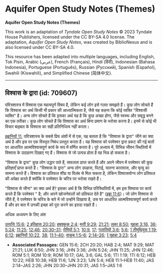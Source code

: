 # Aquifer Open Study Notes (Themes)

**Aquifer Open Study Notes (Themes)**

This work is an adaptation of *Tyndale Open Study Notes* © 2023 Tyndale House Publishers, licensed under the CC BY\-SA 4\.0 license. The adaptation, *Aquifer Open Study Notes*, was created by BiblioNexus and is also licensed under CC BY\-SA 4\.0\.

This resource has been adapted into multiple languages, including English, Tok Pisin, Arabic (عربي), French (Français), Hindi (हिंदी), Indonesian (Bahasa Indonesia), Portuguese (Português), Russian (Русский), Spanish (Español), Swahili (Kiswahili), and Simplified Chinese (简体中文).



--------------------------------

## विश्वास के द्वारा (id: 709607)

पवित्रशास्त्र में विश्वास एक महत्वपूर्ण विषय है, लेकिन कई लोग इसे गलत समझते हैं। कुछ लोग सोचते हैं कि विश्वास का अर्थ किसी भी प्रकार की आध्यात्मिकता है, जैसे यह कहना कि कोई व्यक्ति "विश्वासी व्यक्ति" है। अन्य लोग सोचते हैं कि इसका अर्थ यह है कि कुछ अच्छा होगा, जैसे स्वस्थ और समृद्ध बनने का एक तरीका। कुछ लोग सोचते हैं कि विश्वास का अर्थ बिना प्रमाण के भरोसा करना है। इनमें से कोई भी विचार बाइबल के विश्वास का सही प्रतिनिधित्व नहीं करता।

[इब्रानियों 11](https://ref.ly/Heb11:1-Heb11:40), पवित्रशास्त्र के सबसे प्रिय अंशों में से एक, यह बताता है कि "विश्वास के द्वारा" जीने का क्या अर्थ है और इस पर एक विस्तृत निबंध प्रस्तुत करता है। यह विश्वास को परमेश्वर द्वारा प्रकट की गई बातों पर आधारित आत्मविश्वासपूर्ण कार्य के रूप में वर्णित करता है। पूरे अध्याय में, विभिन्न जीवन स्थितियों में विश्वास के उदाहरण दिखाए गए हैं। विश्वास से जो उत्पन्न होता है वह भिन्न हो सकता है।

"विश्वास के द्वारा" कुछ लोग उद्धार पाते हैं, सफलता प्राप्त करते हैं और अपने जीवन में परमेश्वर की कुछ प्रतिज्ञाएँ प्राप्त करते हैं। "विश्वास के द्वारा" अन्य लोग उपहास, पिटाई, यातना कारावास, और मृत्यु का सामना करते हैं। विश्वास का प्रतिफल शीघ्र या विलंब से मिल सकता है, लेकिन विश्वासयोग्य लोग प्रतिफल की अपेक्षा करते हैं क्योंकि वे परमेश्वर के चरित्र पर भरोसा रखते हैं।

"विश्वास से जीना" का क्या अर्थ है? इसका अर्थ है कि विभिन्न परिस्थितियों में, हम इस विश्वास पर कार्य करते हैं कि परमेश्वर " है; और अपने खोजनेवालों को प्रतिफल देते है" ([इब्रा 11:6](https://ref.ly/Heb11:6))। जो लोग विश्वास से जीते हैं, वे परमेश्वर के चरित्र के बारे में जो उन्होंने दिखाया है, उस पर आधारित आत्मविश्वासपूर्ण कार्य करते हैं और हर बात में उनकी इच्छा को पूरा करने का इरादा रखते हैं।

अधिक अध्ययन के लिए अंश 

[उत्पत्ति 15:6](https://ref.ly/Gen15:6); [2 इतिहास 20:20](https://ref.ly/2Chr20:20); [हबक्कूक 2:4](https://ref.ly/Hab2:4); [मत्ती 9:29](https://ref.ly/Matt9:29); [21:21](https://ref.ly/Matt21:21); [लूका 8:50](https://ref.ly/Luke8:50); [यूहन्ना 3:16](https://ref.ly/John3:16), [36](https://ref.ly/John3:36); [5:24](https://ref.ly/John5:24); [11:25](https://ref.ly/John11:25); [12:46](https://ref.ly/John12:46); [20:30–31](https://ref.ly/John20:30-John20:31); [रोमियों 5:1](https://ref.ly/Rom5:1); [10:9](https://ref.ly/Rom10:9), [17](https://ref.ly/Rom10:17); [गलातियों 3:6](https://ref.ly/Gal3:6); [5:6](https://ref.ly/Gal5:6); [1 तीमुथियुस 1:19](https://ref.ly/1Tim1:19); [6:12](https://ref.ly/1Tim6:12); [इब्रानियों 10:22](https://ref.ly/Heb10:22), [38](https://ref.ly/Heb10:38); [11:1–40](https://ref.ly/Heb11:1-Heb11:40); [याकूब 1:5–6](https://ref.ly/Jas1:5-Jas1:6); [2:14–26](https://ref.ly/Jas2:14-Jas2:26); [1 यूहन्ना 3:23](https://ref.ly/1John3:23); [5:4](https://ref.ly/1John5:4)

* **Associated Passages:** GEN 15:6; 2CH 20:20; HAB 2:4; MAT 9:29; MAT 21:21; LUK 8:50; JHN 3:16; JHN 3:36; JHN 5:24; JHN 11:25; JHN 12:46; ROM 5:1; ROM 10:9; ROM 10:17; GAL 3:6; GAL 5:6; 1TI 1:19; 1TI 6:12; HEB 10:22; HEB 10:38; HEB 11:6; 1JN 3:23; 1JN 5:4; HEB 11:1–HEB 11:40; JAS 2:14–JAS 2:26; JHN 20:30–JHN 20:31; JAS 1:5–JAS 1:6

